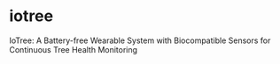 # iotree
 IoTree: A Battery-free Wearable System with Biocompatible Sensors for Continuous Tree Health Monitoring
